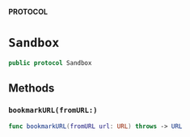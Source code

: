 **PROTOCOL**

# `Sandbox`

```swift
public protocol Sandbox
```

## Methods
### `bookmarkURL(fromURL:)`

```swift
func bookmarkURL(fromURL url: URL) throws -> URL
```
